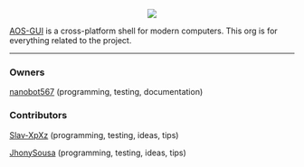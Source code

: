 <p align="center">
    <picture>
        <source media="(prefers-color-scheme: dark)" srcset="images/aosgui-white.png">
        <source media="(prefers-color-scheme: light)" srcset="images/aosgui-dark.png">
        <img src="images/aosgui-dark.png">
    </picture>
</p>

[AOS-GUI](https://github.com/aos-gui/aos-gui/) is a cross-platform shell for modern computers. This org is for everything related to the project.

---

### Owners

[nanobot567](https://github.com/nanobot567) (programming, testing, documentation)

### Contributors

[Slav-XpXz](https://github.com/Slav-XpXz) (programming, testing, ideas, tips)

[JhonySousa](https://github.com/JhonySousa) (programming, testing, ideas, tips)
